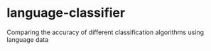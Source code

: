 # language-classifier
Comparing the accuracy of different classification algorithms using language data
